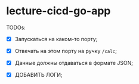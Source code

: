 # lecture-cicd-go-app

TODOs:

- [x] Запускаться на каком-то порту;
- [x] Отвечать на этом порту на ручку `/calc`;
- [x] Данные должны отдаваться в формате JSON;
- [x] ДОБАВИТЬ ЛОГИ;

